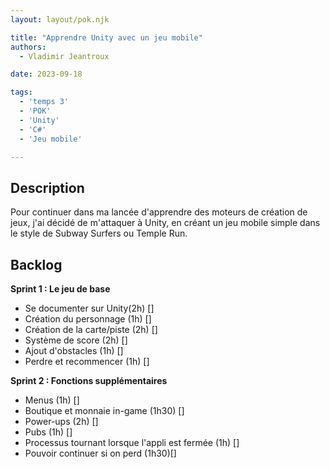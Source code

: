 ```yaml
---
layout: layout/pok.njk

title: "Apprendre Unity avec un jeu mobile"
authors:
  - Vladimir Jeantroux

date: 2023-09-18

tags:
  - 'temps 3'
  - 'POK'
  - 'Unity'
  - 'C#'
  - 'Jeu mobile'

---
```


## Description 

Pour continuer dans ma lancée d'apprendre des moteurs de création de jeux, j'ai décidé de m'attaquer à Unity, en créant un jeu mobile simple dans le style de Subway Surfers ou Temple Run. 

## Backlog 

**Sprint 1 : Le jeu de base**

- Se documenter sur Unity(2h) []
- Création du personnage (1h) []
- Création de la carte/piste (2h) []
- Système de score (2h) []
- Ajout d'obstacles (1h) []
- Perdre et recommencer (1h) []

**Sprint 2 : Fonctions supplémentaires**

- Menus (1h) []
- Boutique et monnaie in-game (1h30) []
- Power-ups (2h) []
- Pubs (1h) []
- Processus tournant lorsque l'appli est fermée (1h) []
- Pouvoir continuer si on perd (1h30)[]